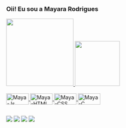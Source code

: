 ### Oii! Eu sou a Mayara Rodrigues 

<div>
  <a href="https://github.com/MayaRodrigues">
  <img height="180em" src="https://github-readme-stats.vercel.app/api?username=MayaRodrigues&show_icons=true&theme=dracula&include_all_commits=true&count_private=true"/>
  <img height="120em" src="https://github-readme-stats.vercel.app/api/top-langs/?username=MayaRodrigues&layout=compact&langs_count=16&theme=dracula"/>
</div>
    
<div style="display: inline_block"><br>
  <img align="center" alt="Maya-Js" height="30" width="60" src="https://img.shields.io/badge/JavaScript-F7DF1E?style=for-the-badge&logo=javascript&logoColor=black">
  <img align="center" alt="Maya-HTML" height="30" width="60" src="https://img.shields.io/badge/HTML5-E34F26?style=for-the-badge&logo=html5&logoColor=white">
  <img align="center" alt="Maya-CSS" height="30" width="60" src="https://img.shields.io/badge/CSS3-1572B6?style=for-the-badge&logo=css3&logoColor=white">
  <img align="center" alt="Maya-C" height="30" width="60" src="https://img.shields.io/badge/C-00599C?style=for-the-badge&logo=c&logoColor=white">
</div>

##
<div> 
  <a href="https://www.instagram.com/mah._rodrigues_/" target="_blank"><img src="https://img.shields.io/badge/-Instagram-%23E4405F?style=for-the-badge&logo=instagram&logoColor=white" target="_blank"></a>
 <a href="https://discord.gg/may3767" target="_blank"><img src="https://img.shields.io/badge/Discord-7289DA?style=for-the-badge&logo=discord&logoColor=white" target="_blank"></a> 
  <a href = "mailto:pmayararodrigues@gmail.com"><img src="https://img.shields.io/badge/-Gmail-%23333?style=for-the-badge&logo=gmail&logoColor=white" target="_blank"></a>
  <a href="https://www.linkedin.com/in/mayara-rodrigues-pereira-9a104425a/" target="_blank"><img src="https://img.shields.io/badge/-LinkedIn-%230077B5?style=for-the-badge&logo=linkedin&logoColor=white" target="_blank"></a> 

</div>


